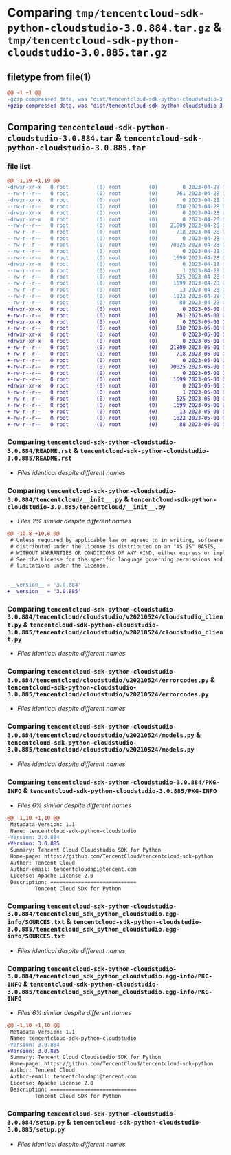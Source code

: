 # Comparing `tmp/tencentcloud-sdk-python-cloudstudio-3.0.884.tar.gz` & `tmp/tencentcloud-sdk-python-cloudstudio-3.0.885.tar.gz`

## filetype from file(1)

```diff
@@ -1 +1 @@
-gzip compressed data, was "dist/tencentcloud-sdk-python-cloudstudio-3.0.884.tar", last modified: Fri Apr 28 02:09:25 2023, max compression
+gzip compressed data, was "dist/tencentcloud-sdk-python-cloudstudio-3.0.885.tar", last modified: Mon May  1 00:32:54 2023, max compression
```

## Comparing `tencentcloud-sdk-python-cloudstudio-3.0.884.tar` & `tencentcloud-sdk-python-cloudstudio-3.0.885.tar`

### file list

```diff
@@ -1,19 +1,19 @@
-drwxr-xr-x   0 root         (0) root         (0)        0 2023-04-28 02:09:25.000000 tencentcloud-sdk-python-cloudstudio-3.0.884/
--rw-r--r--   0 root         (0) root         (0)      761 2023-04-28 02:09:25.000000 tencentcloud-sdk-python-cloudstudio-3.0.884/README.rst
-drwxr-xr-x   0 root         (0) root         (0)        0 2023-04-28 02:09:25.000000 tencentcloud-sdk-python-cloudstudio-3.0.884/tencentcloud/
--rw-r--r--   0 root         (0) root         (0)      630 2023-04-28 02:09:25.000000 tencentcloud-sdk-python-cloudstudio-3.0.884/tencentcloud/__init__.py
-drwxr-xr-x   0 root         (0) root         (0)        0 2023-04-28 02:09:25.000000 tencentcloud-sdk-python-cloudstudio-3.0.884/tencentcloud/cloudstudio/
-drwxr-xr-x   0 root         (0) root         (0)        0 2023-04-28 02:09:25.000000 tencentcloud-sdk-python-cloudstudio-3.0.884/tencentcloud/cloudstudio/v20210524/
--rw-r--r--   0 root         (0) root         (0)    21809 2023-04-28 02:09:25.000000 tencentcloud-sdk-python-cloudstudio-3.0.884/tencentcloud/cloudstudio/v20210524/cloudstudio_client.py
--rw-r--r--   0 root         (0) root         (0)      718 2023-04-28 02:09:25.000000 tencentcloud-sdk-python-cloudstudio-3.0.884/tencentcloud/cloudstudio/v20210524/errorcodes.py
--rw-r--r--   0 root         (0) root         (0)        0 2023-04-28 02:09:25.000000 tencentcloud-sdk-python-cloudstudio-3.0.884/tencentcloud/cloudstudio/v20210524/__init__.py
--rw-r--r--   0 root         (0) root         (0)    70025 2023-04-28 02:09:25.000000 tencentcloud-sdk-python-cloudstudio-3.0.884/tencentcloud/cloudstudio/v20210524/models.py
--rw-r--r--   0 root         (0) root         (0)        0 2023-04-28 02:09:25.000000 tencentcloud-sdk-python-cloudstudio-3.0.884/tencentcloud/cloudstudio/__init__.py
--rw-r--r--   0 root         (0) root         (0)     1699 2023-04-28 02:09:25.000000 tencentcloud-sdk-python-cloudstudio-3.0.884/PKG-INFO
-drwxr-xr-x   0 root         (0) root         (0)        0 2023-04-28 02:09:25.000000 tencentcloud-sdk-python-cloudstudio-3.0.884/tencentcloud_sdk_python_cloudstudio.egg-info/
--rw-r--r--   0 root         (0) root         (0)        1 2023-04-28 02:09:25.000000 tencentcloud-sdk-python-cloudstudio-3.0.884/tencentcloud_sdk_python_cloudstudio.egg-info/dependency_links.txt
--rw-r--r--   0 root         (0) root         (0)      525 2023-04-28 02:09:25.000000 tencentcloud-sdk-python-cloudstudio-3.0.884/tencentcloud_sdk_python_cloudstudio.egg-info/SOURCES.txt
--rw-r--r--   0 root         (0) root         (0)     1699 2023-04-28 02:09:25.000000 tencentcloud-sdk-python-cloudstudio-3.0.884/tencentcloud_sdk_python_cloudstudio.egg-info/PKG-INFO
--rw-r--r--   0 root         (0) root         (0)       13 2023-04-28 02:09:25.000000 tencentcloud-sdk-python-cloudstudio-3.0.884/tencentcloud_sdk_python_cloudstudio.egg-info/top_level.txt
--rw-r--r--   0 root         (0) root         (0)     1022 2023-04-28 02:09:25.000000 tencentcloud-sdk-python-cloudstudio-3.0.884/setup.py
--rw-r--r--   0 root         (0) root         (0)       88 2023-04-28 02:09:25.000000 tencentcloud-sdk-python-cloudstudio-3.0.884/setup.cfg
+drwxr-xr-x   0 root         (0) root         (0)        0 2023-05-01 00:32:54.000000 tencentcloud-sdk-python-cloudstudio-3.0.885/
+-rw-r--r--   0 root         (0) root         (0)      761 2023-05-01 00:32:54.000000 tencentcloud-sdk-python-cloudstudio-3.0.885/README.rst
+drwxr-xr-x   0 root         (0) root         (0)        0 2023-05-01 00:32:54.000000 tencentcloud-sdk-python-cloudstudio-3.0.885/tencentcloud/
+-rw-r--r--   0 root         (0) root         (0)      630 2023-05-01 00:32:54.000000 tencentcloud-sdk-python-cloudstudio-3.0.885/tencentcloud/__init__.py
+drwxr-xr-x   0 root         (0) root         (0)        0 2023-05-01 00:32:54.000000 tencentcloud-sdk-python-cloudstudio-3.0.885/tencentcloud/cloudstudio/
+drwxr-xr-x   0 root         (0) root         (0)        0 2023-05-01 00:32:54.000000 tencentcloud-sdk-python-cloudstudio-3.0.885/tencentcloud/cloudstudio/v20210524/
+-rw-r--r--   0 root         (0) root         (0)    21809 2023-05-01 00:32:54.000000 tencentcloud-sdk-python-cloudstudio-3.0.885/tencentcloud/cloudstudio/v20210524/cloudstudio_client.py
+-rw-r--r--   0 root         (0) root         (0)      718 2023-05-01 00:32:54.000000 tencentcloud-sdk-python-cloudstudio-3.0.885/tencentcloud/cloudstudio/v20210524/errorcodes.py
+-rw-r--r--   0 root         (0) root         (0)        0 2023-05-01 00:32:54.000000 tencentcloud-sdk-python-cloudstudio-3.0.885/tencentcloud/cloudstudio/v20210524/__init__.py
+-rw-r--r--   0 root         (0) root         (0)    70025 2023-05-01 00:32:54.000000 tencentcloud-sdk-python-cloudstudio-3.0.885/tencentcloud/cloudstudio/v20210524/models.py
+-rw-r--r--   0 root         (0) root         (0)        0 2023-05-01 00:32:54.000000 tencentcloud-sdk-python-cloudstudio-3.0.885/tencentcloud/cloudstudio/__init__.py
+-rw-r--r--   0 root         (0) root         (0)     1699 2023-05-01 00:32:54.000000 tencentcloud-sdk-python-cloudstudio-3.0.885/PKG-INFO
+drwxr-xr-x   0 root         (0) root         (0)        0 2023-05-01 00:32:54.000000 tencentcloud-sdk-python-cloudstudio-3.0.885/tencentcloud_sdk_python_cloudstudio.egg-info/
+-rw-r--r--   0 root         (0) root         (0)        1 2023-05-01 00:32:54.000000 tencentcloud-sdk-python-cloudstudio-3.0.885/tencentcloud_sdk_python_cloudstudio.egg-info/dependency_links.txt
+-rw-r--r--   0 root         (0) root         (0)      525 2023-05-01 00:32:54.000000 tencentcloud-sdk-python-cloudstudio-3.0.885/tencentcloud_sdk_python_cloudstudio.egg-info/SOURCES.txt
+-rw-r--r--   0 root         (0) root         (0)     1699 2023-05-01 00:32:54.000000 tencentcloud-sdk-python-cloudstudio-3.0.885/tencentcloud_sdk_python_cloudstudio.egg-info/PKG-INFO
+-rw-r--r--   0 root         (0) root         (0)       13 2023-05-01 00:32:54.000000 tencentcloud-sdk-python-cloudstudio-3.0.885/tencentcloud_sdk_python_cloudstudio.egg-info/top_level.txt
+-rw-r--r--   0 root         (0) root         (0)     1022 2023-05-01 00:32:54.000000 tencentcloud-sdk-python-cloudstudio-3.0.885/setup.py
+-rw-r--r--   0 root         (0) root         (0)       88 2023-05-01 00:32:54.000000 tencentcloud-sdk-python-cloudstudio-3.0.885/setup.cfg
```

### Comparing `tencentcloud-sdk-python-cloudstudio-3.0.884/README.rst` & `tencentcloud-sdk-python-cloudstudio-3.0.885/README.rst`

 * *Files identical despite different names*

### Comparing `tencentcloud-sdk-python-cloudstudio-3.0.884/tencentcloud/__init__.py` & `tencentcloud-sdk-python-cloudstudio-3.0.885/tencentcloud/__init__.py`

 * *Files 2% similar despite different names*

```diff
@@ -10,8 +10,8 @@
 # Unless required by applicable law or agreed to in writing, software
 # distributed under the License is distributed on an "AS IS" BASIS,
 # WITHOUT WARRANTIES OR CONDITIONS OF ANY KIND, either express or implied.
 # See the License for the specific language governing permissions and
 # limitations under the License.
 
 
-__version__ = '3.0.884'
+__version__ = '3.0.885'
```

### Comparing `tencentcloud-sdk-python-cloudstudio-3.0.884/tencentcloud/cloudstudio/v20210524/cloudstudio_client.py` & `tencentcloud-sdk-python-cloudstudio-3.0.885/tencentcloud/cloudstudio/v20210524/cloudstudio_client.py`

 * *Files identical despite different names*

### Comparing `tencentcloud-sdk-python-cloudstudio-3.0.884/tencentcloud/cloudstudio/v20210524/errorcodes.py` & `tencentcloud-sdk-python-cloudstudio-3.0.885/tencentcloud/cloudstudio/v20210524/errorcodes.py`

 * *Files identical despite different names*

### Comparing `tencentcloud-sdk-python-cloudstudio-3.0.884/tencentcloud/cloudstudio/v20210524/models.py` & `tencentcloud-sdk-python-cloudstudio-3.0.885/tencentcloud/cloudstudio/v20210524/models.py`

 * *Files identical despite different names*

### Comparing `tencentcloud-sdk-python-cloudstudio-3.0.884/PKG-INFO` & `tencentcloud-sdk-python-cloudstudio-3.0.885/PKG-INFO`

 * *Files 6% similar despite different names*

```diff
@@ -1,10 +1,10 @@
 Metadata-Version: 1.1
 Name: tencentcloud-sdk-python-cloudstudio
-Version: 3.0.884
+Version: 3.0.885
 Summary: Tencent Cloud Cloudstudio SDK for Python
 Home-page: https://github.com/TencentCloud/tencentcloud-sdk-python
 Author: Tencent Cloud
 Author-email: tencentcloudapi@tencent.com
 License: Apache License 2.0
 Description: ============================
         Tencent Cloud SDK for Python
```

### Comparing `tencentcloud-sdk-python-cloudstudio-3.0.884/tencentcloud_sdk_python_cloudstudio.egg-info/SOURCES.txt` & `tencentcloud-sdk-python-cloudstudio-3.0.885/tencentcloud_sdk_python_cloudstudio.egg-info/SOURCES.txt`

 * *Files identical despite different names*

### Comparing `tencentcloud-sdk-python-cloudstudio-3.0.884/tencentcloud_sdk_python_cloudstudio.egg-info/PKG-INFO` & `tencentcloud-sdk-python-cloudstudio-3.0.885/tencentcloud_sdk_python_cloudstudio.egg-info/PKG-INFO`

 * *Files 6% similar despite different names*

```diff
@@ -1,10 +1,10 @@
 Metadata-Version: 1.1
 Name: tencentcloud-sdk-python-cloudstudio
-Version: 3.0.884
+Version: 3.0.885
 Summary: Tencent Cloud Cloudstudio SDK for Python
 Home-page: https://github.com/TencentCloud/tencentcloud-sdk-python
 Author: Tencent Cloud
 Author-email: tencentcloudapi@tencent.com
 License: Apache License 2.0
 Description: ============================
         Tencent Cloud SDK for Python
```

### Comparing `tencentcloud-sdk-python-cloudstudio-3.0.884/setup.py` & `tencentcloud-sdk-python-cloudstudio-3.0.885/setup.py`

 * *Files identical despite different names*

